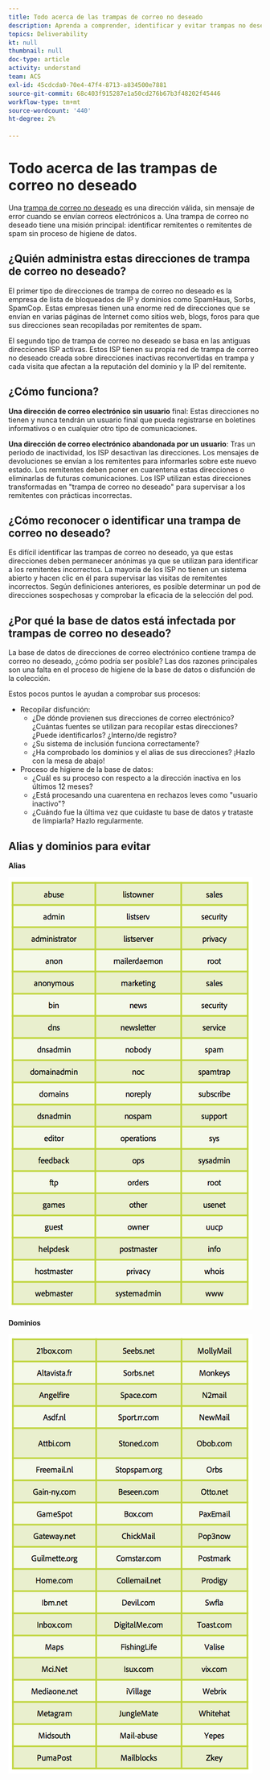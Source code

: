 ```yaml
---
title: Todo acerca de las trampas de correo no deseado
description: Aprenda a comprender, identificar y evitar trampas no deseadas al administrar la capacidad de envío.
topics: Deliverability
kt: null
thumbnail: null
doc-type: article
activity: understand
team: ACS
exl-id: 45cdcda0-70e4-47f4-8713-a834500e7881
source-git-commit: 68c403f915287e1a50cd276b67b3f48202f45446
workflow-type: tm+mt
source-wordcount: '440'
ht-degree: 2%

---
```


# Todo acerca de las trampas de correo no deseado

Una [trampa de correo no deseado](/help/metrics/spam-traps.md) es una dirección válida, sin mensaje de error cuando se envían correos electrónicos a. Una trampa de correo no deseado tiene una misión principal: identificar remitentes o remitentes de spam sin proceso de higiene de datos.

## ¿Quién administra estas direcciones de trampa de correo no deseado?

El primer tipo de direcciones de trampa de correo no deseado es la empresa de lista de bloqueados de IP y dominios como SpamHaus, Sorbs, SpamCop. Estas empresas tienen una enorme red de direcciones que se envían en varias páginas de Internet como sitios web, blogs, foros para que sus direcciones sean recopiladas por remitentes de spam.

El segundo tipo de trampa de correo no deseado se basa en las antiguas direcciones ISP activas. Estos ISP tienen su propia red de trampa de correo no deseado creada sobre direcciones inactivas reconvertidas en trampa y cada visita que afectan a la reputación del dominio y la IP del remitente.

## ¿Cómo funciona?

**Una dirección de correo electrónico sin usuario** final: Estas direcciones no tienen y nunca tendrán un usuario final que pueda registrarse en boletines informativos o en cualquier otro tipo de comunicaciones.

**Una dirección de correo electrónico abandonada por un usuario**: Tras un periodo de inactividad, los ISP desactivan las direcciones. Los mensajes de devoluciones se envían a los remitentes para informarles sobre este nuevo estado. Los remitentes deben poner en cuarentena estas direcciones o eliminarlas de futuras comunicaciones. Los ISP utilizan estas direcciones transformadas en &quot;trampa de correo no deseado&quot; para supervisar a los remitentes con prácticas incorrectas.

## ¿Cómo reconocer o identificar una trampa de correo no deseado?

Es difícil identificar las trampas de correo no deseado, ya que estas direcciones deben permanecer anónimas ya que se utilizan para identificar a los remitentes incorrectos. La mayoría de los ISP no tienen un sistema abierto y hacen clic en él para supervisar las visitas de remitentes incorrectos. Según definiciones anteriores, es posible determinar un pod de direcciones sospechosas y comprobar la eficacia de la selección del pod.

## ¿Por qué la base de datos está infectada por trampas de correo no deseado?

La base de datos de direcciones de correo electrónico contiene trampa de correo no deseado, ¿cómo podría ser posible? Las dos razones principales son una falta en el proceso de higiene de la base de datos o disfunción de la colección.

Estos pocos puntos le ayudan a comprobar sus procesos:

* Recopilar disfunción:
   * ¿De dónde provienen sus direcciones de correo electrónico? ¿Cuántas fuentes se utilizan para recopilar estas direcciones? ¿Puede identificarlos? ¿Interno/de registro?
   * ¿Su sistema de inclusión funciona correctamente?
   * ¿Ha comprobado los dominios y el alias de sus direcciones? ¡Hazlo con la mesa de abajo!
* Proceso de higiene de la base de datos:
   * ¿Cuál es su proceso con respecto a la dirección inactiva en los últimos 12 meses?
   * ¿Está procesando una cuarentena en rechazos leves como &quot;usuario inactivo&quot;?
   * ¿Cuándo fue la última vez que cuidaste tu base de datos y trataste de limpiarla? Hazlo regularmente.

## Alias y dominios para evitar

**Alias**

![](../../help/assets/aliases.png)

**Dominios**

![](../../help/assets/domains.png)
